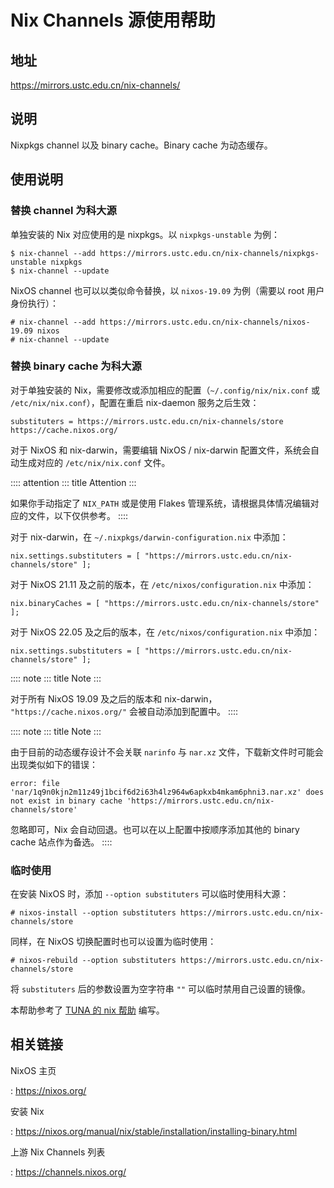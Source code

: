 # Nix Channels 源使用帮助

## 地址

<https://mirrors.ustc.edu.cn/nix-channels/>

## 说明

Nixpkgs channel 以及 binary cache。Binary cache 为动态缓存。

## 使用说明

### 替换 channel 为科大源

单独安装的 Nix 对应使用的是 nixpkgs。以 `nixpkgs-unstable` 为例：

    $ nix-channel --add https://mirrors.ustc.edu.cn/nix-channels/nixpkgs-unstable nixpkgs
    $ nix-channel --update

NixOS channel 也可以以类似命令替换，以 `nixos-19.09` 为例（需要以 root
用户身份执行）：

    # nix-channel --add https://mirrors.ustc.edu.cn/nix-channels/nixos-19.09 nixos
    # nix-channel --update

### 替换 binary cache 为科大源

对于单独安装的 Nix，需要修改或添加相应的配置（`~/.config/nix/nix.conf`
或 `/etc/nix/nix.conf`），配置在重启 nix-daemon 服务之后生效：

    substituters = https://mirrors.ustc.edu.cn/nix-channels/store https://cache.nixos.org/

对于 NixOS 和 nix-darwin，需要编辑 NixOS / nix-darwin
配置文件，系统会自动生成对应的 `/etc/nix/nix.conf` 文件。

:::: attention
::: title
Attention
:::

如果你手动指定了 `NIX_PATH` 或是使用 Flakes
管理系统，请根据具体情况编辑对应的文件，以下仅供参考。
::::

对于 nix-darwin，在 `~/.nixpkgs/darwin-configuration.nix` 中添加：

    nix.settings.substituters = [ "https://mirrors.ustc.edu.cn/nix-channels/store" ];

对于 NixOS 21.11 及之前的版本，在 `/etc/nixos/configuration.nix`
中添加：

    nix.binaryCaches = [ "https://mirrors.ustc.edu.cn/nix-channels/store" ];

对于 NixOS 22.05 及之后的版本，在 `/etc/nixos/configuration.nix`
中添加：

    nix.settings.substituters = [ "https://mirrors.ustc.edu.cn/nix-channels/store" ];

:::: note
::: title
Note
:::

对于所有 NixOS 19.09 及之后的版本和 nix-darwin，
`"https://cache.nixos.org/"` 会被自动添加到配置中。
::::

:::: note
::: title
Note
:::

由于目前的动态缓存设计不会关联 `narinfo` 与 `nar.xz`
文件，下载新文件时可能会出现类似如下的错误：

    error: file 'nar/1q9n0kjn2m11z49j1bcif6d2i63h4lz964w6apkxb4mkam6phni3.nar.xz' does not exist in binary cache 'https://mirrors.ustc.edu.cn/nix-channels/store'

忽略即可，Nix 会自动回退。也可以在以上配置中按顺序添加其他的 binary
cache 站点作为备选。
::::

### 临时使用

在安装 NixOS 时，添加 `--option substituters` 可以临时使用科大源：

    # nixos-install --option substituters https://mirrors.ustc.edu.cn/nix-channels/store

同样，在 NixOS 切换配置时也可以设置为临时使用：

    # nixos-rebuild --option substituters https://mirrors.ustc.edu.cn/nix-channels/store

将 `substituters` 后的参数设置为空字符串 `""`
可以临时禁用自己设置的镜像。

本帮助参考了 [TUNA 的 nix
帮助](https://mirrors.tuna.tsinghua.edu.cn/help/nix/) 编写。

## 相关链接

NixOS 主页

:   <https://nixos.org/>

安装 Nix

:   <https://nixos.org/manual/nix/stable/installation/installing-binary.html>

上游 Nix Channels 列表

:   <https://channels.nixos.org/>
